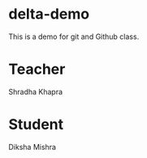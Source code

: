 # delta-demo
This is a demo for git and Github class.


# Teacher 
Shradha Khapra

# Student 
Diksha Mishra


